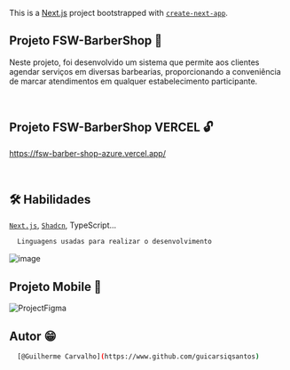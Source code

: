 This is a [Next.js](https://nextjs.org/) project bootstrapped with [`create-next-app`](https://github.com/vercel/next.js/tree/canary/packages/create-next-app).


## Projeto FSW-BarberShop 🚀

Neste projeto, foi desenvolvido um sistema que permite aos clientes agendar serviços em diversas barbearias, proporcionando a conveniência de marcar atendimentos em qualquer estabelecimento participante.

<br/>

## Projeto FSW-BarberShop VERCEL 🔓

https://fsw-barber-shop-azure.vercel.app/

<br/>

## 🛠 Habilidades
[`Next.js`](https://nextjs.org/), [`Shadcn`](https://ui.shadcn.com/), TypeScript...

```bash
  Linguagens usadas para realizar o desenvolvimento
```

![image](https://github.com/guicarsiqsantos/FSW-BarberShop/assets/70959791/de063951-f9af-46b2-93b5-5f957296cb30)

## Projeto Mobile 📲

![ProjectFigma](https://github.com/guicarsiqsantos/FSW-BarberShop/assets/70959791/e9bed5ab-d01a-4c41-bf98-cd0720dc5475)



## Autor 😁

```bash
  [@Guilherme Carvalho](https://www.github.com/guicarsiqsantos)
```

